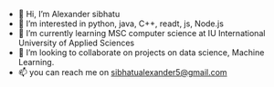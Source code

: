 - 👋 Hi, I’m Alexander sibhatu
- 👀 I’m interested in python, java, C++, readt, js, Node.js
- 🌱 I’m currently learning MSC computer science at IU International University of Applied Sciences
- 💞️ I’m looking to collaborate on projects on data science, Machine Learning.
- 📫 you can reach me on sibhatualexander5@gmail.com

<!---
a-sibhatu/a-sibhatu is a ✨ special ✨ repository because its `README.md` (this file) appears on your GitHub profile.
You can click the Preview link to take a look at your changes.
--->
